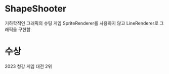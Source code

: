 # ShapeShooter
기하학적인 그래픽의 슈팅 게임
SpriteRenderer를 사용하지 않고 LineRenderer로 그래픽을 구현함

# 수상
2023 청강 게임 대전 2위
